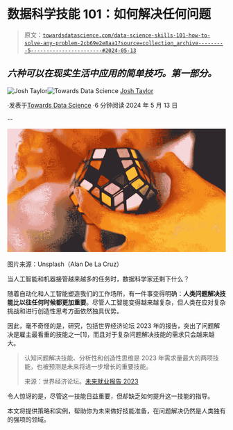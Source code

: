 # 数据科学技能 101：如何解决任何问题

> 原文：[`towardsdatascience.com/data-science-skills-101-how-to-solve-any-problem-2cb69e2e8aa1?source=collection_archive---------5-----------------------#2024-05-13`](https://towardsdatascience.com/data-science-skills-101-how-to-solve-any-problem-2cb69e2e8aa1?source=collection_archive---------5-----------------------#2024-05-13)

## *六种可以在现实生活中应用的简单技巧。第一部分。*

[](https://medium.com/@thejoshtaylor?source=post_page---byline--2cb69e2e8aa1--------------------------------)![Josh Taylor](https://medium.com/@thejoshtaylor?source=post_page---byline--2cb69e2e8aa1--------------------------------)[](https://towardsdatascience.com/?source=post_page---byline--2cb69e2e8aa1--------------------------------)![Towards Data Science](https://towardsdatascience.com/?source=post_page---byline--2cb69e2e8aa1--------------------------------) [Josh Taylor](https://medium.com/@thejoshtaylor?source=post_page---byline--2cb69e2e8aa1--------------------------------)

·发表于[Towards Data Science](https://towardsdatascience.com/?source=post_page---byline--2cb69e2e8aa1--------------------------------) ·6 分钟阅读·2024 年 5 月 13 日

--

![](img/c727e18fbbc6df15084644cdf328e643.png)

图片来源：Unsplash（Alan De La Cruz）

当人工智能和机器接管越来越多的任务时，数据科学家还剩下什么？

随着自动化和人工智能塑造我们的工作场所，有一件事变得明确：**人类问题解决技能比以往任何时候都更加重要**。尽管人工智能变得越来越复杂，但人类在应对复杂挑战和进行创造性思考方面依然独具优势。

因此，毫不奇怪的是，研究，包括世界经济论坛 2023 年的报告，突出了问题解决是雇主最看重的技能之一[1]，而且对于复杂问题解决技能的需求只会越来越大。

> 认知问题解决技能、分析性和创造性思维是 2023 年需求量最大的两项技能，也被预测是未来将进一步增长的重要技能。
> 
> 来源：世界经济论坛。[未来就业报告 2023](https://www.weforum.org/publications/the-future-of-jobs-report-2023/)

令人惊讶的是，尽管这一技能日益重要，但却缺乏如何提升这一技能的指导。

本文将提供策略和实例，帮助你为未来做好技能准备，在问题解决仍然是人类独有的强项的领域。
